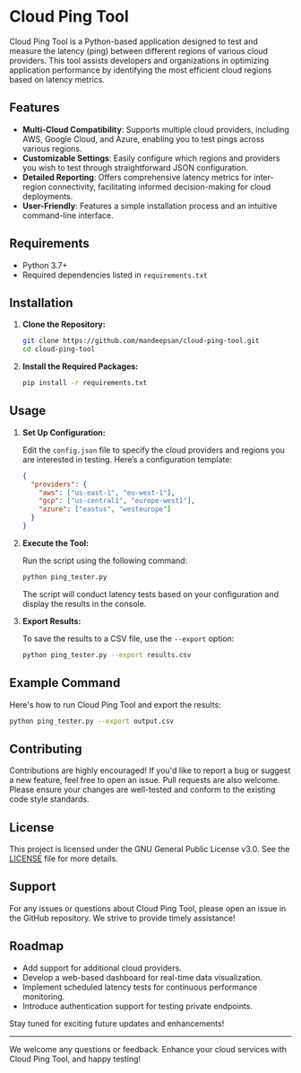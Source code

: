 # Cloud Ping Tool

Cloud Ping Tool is a Python-based application designed to test and measure the latency (ping) between different regions of various cloud providers. This tool assists developers and organizations in optimizing application performance by identifying the most efficient cloud regions based on latency metrics.

## Features

- **Multi-Cloud Compatibility**: Supports multiple cloud providers, including AWS, Google Cloud, and Azure, enabling you to test pings across various regions.
- **Customizable Settings**: Easily configure which regions and providers you wish to test through straightforward JSON configuration.
- **Detailed Reporting**: Offers comprehensive latency metrics for inter-region connectivity, facilitating informed decision-making for cloud deployments.
- **User-Friendly**: Features a simple installation process and an intuitive command-line interface.

## Requirements

- Python 3.7+
- Required dependencies listed in `requirements.txt`

## Installation

1. **Clone the Repository:**

   ```bash
   git clone https://github.com/mandeepsan/cloud-ping-tool.git
   cd cloud-ping-tool
   ```

2. **Install the Required Packages:**

   ```bash
   pip install -r requirements.txt
   ```

## Usage

1. **Set Up Configuration:**

   Edit the `config.json` file to specify the cloud providers and regions you are interested in testing. Here’s a configuration template:

   ```json
   {
     "providers": {
       "aws": ["us-east-1", "eu-west-1"],
       "gcp": ["us-central1", "europe-west1"],
       "azure": ["eastus", "westeurope"]
     }
   }
   ```

2. **Execute the Tool:**

   Run the script using the following command:

   ```bash
   python ping_tester.py
   ```

   The script will conduct latency tests based on your configuration and display the results in the console.

3. **Export Results:**

   To save the results to a CSV file, use the `--export` option:

   ```bash
   python ping_tester.py --export results.csv
   ```

## Example Command

Here's how to run Cloud Ping Tool and export the results:

```bash
python ping_tester.py --export output.csv
```

## Contributing

Contributions are highly encouraged! If you'd like to report a bug or suggest a new feature, feel free to open an issue. Pull requests are also welcome. Please ensure your changes are well-tested and conform to the existing code style standards.

## License

This project is licensed under the GNU General Public License v3.0. See the [LICENSE](LICENSE) file for more details.

## Support

For any issues or questions about Cloud Ping Tool, please open an issue in the GitHub repository. We strive to provide timely assistance!

## Roadmap

- Add support for additional cloud providers.
- Develop a web-based dashboard for real-time data visualization.
- Implement scheduled latency tests for continuous performance monitoring.
- Introduce authentication support for testing private endpoints.

Stay tuned for exciting future updates and enhancements!

---

We welcome any questions or feedback. Enhance your cloud services with Cloud Ping Tool, and happy testing!
